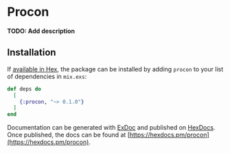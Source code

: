 # Procon

**TODO: Add description**

## Installation

If [available in Hex](https://hex.pm/docs/publish), the package can be installed
by adding `procon` to your list of dependencies in `mix.exs`:

```elixir
def deps do
  [
    {:procon, "~> 0.1.0"}
  ]
end
```

Documentation can be generated with [ExDoc](https://github.com/elixir-lang/ex_doc)
and published on [HexDocs](https://hexdocs.pm). Once published, the docs can
be found at [https://hexdocs.pm/procon](https://hexdocs.pm/procon).

